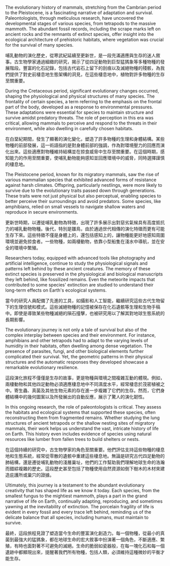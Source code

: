 
The evolutionary history of mammals, stretching from the Cambrian period to the Pleistocene, is a fascinating narrative of adaptation and survival. Paleontologists, through meticulous research, have uncovered the developmental stages of various species, from tetrapods to the massive mammoth. The abundant fossil records, including the scrape marks left on ancient rocks and the remnants of extinct species, offer insight into the ecological architecture of prehistoric habitats, where vegetation was crucial for the survival of many species.

哺乳動物的演化歷史，從寒武紀延續至更新世，是一段充滿適應與生存的迷人敘事。古生物學家通過細緻的研究，揭示了從四足動物到巨型猛獁象等多種物種的發展階段。豐富的化石記錄，包括古代岩石上留下的刮痕以及滅絕物種的殘骸，為我們提供了對史前棲息地生態架構的洞見，在這些棲息地中，植物對許多物種的生存至關重要。

During the Cretaceous period, significant evolutionary changes occurred, shaping the physiological and physical structures of many species. The frontality of certain species, a term referring to the emphasis on the frontal part of the body, developed as a response to environmental pressures. These adaptations were essential for species to maintain structure and survive amidst predatory threats. The role of perception in this era was critical, allowing mammals to perceive and respond to the threats in their environment, while also dwelling in carefully chosen habitats.

在白堊紀期間，發生了顯著的演化變化，塑造了許多物種的生理和身體結構。某些物種的前部發展，這一術語指的是對身體前部的強調，作為對環境壓力的回應而演化出來。這些適應對物種維持結構並在掠食威脅中生存至關重要。在這個時期，感知能力的作用至關重要，使哺乳動物能夠感知並回應環境中的威脅，同時選擇謹慎的棲息地。

The Pleistocene period, known for its migratory mammals, saw the rise of various mammalian species that exhibited advanced forms of resistance against harsh climates. Offspring, particularly nestlings, were more likely to survive due to the evolutionary traits passed down through generations. These traits were not just physical but also perceptual, enabling species to better perceive their surroundings and avoid predators. Some species, like amphibians, relied on small vessels to navigate shallow waters and reproduce in secure environments.

更新世時期，以遷徙哺乳動物為特徵，出現了許多展示出對惡劣氣候具有高度抵抗力的哺乳動物物種。後代，特別是雛鳥，由於通過世代相傳的演化特徵而更有可能生存下來。這些特徵不僅是身體上的，還包括感知上的，讓物種能更好地感知周圍環境並避免掠食者。一些物種，如兩棲動物，依靠小型船隻在淺水中導航，並在安全的環境中繁殖。

Researchers today, equipped with advanced tools like photography and artificial intelligence, continue to study the physiological signals and patterns left behind by these ancient creatures. The memory of these extinct species is preserved in the physiological and biological manuscripts they left behind, like fossilized remains. Even the meteorite impacts that contributed to some species' extinction are studied to understand their long-term effects on Earth's ecological systems.

當今的研究人員配備了先進的工具，如攝影和人工智能，繼續研究這些古代生物留下的生理信號和模式。這些滅絕物種的記憶被保存在化石遺骸等生理和生物手稿中。即使是導致某些物種滅絕的隕石撞擊，也被研究用以了解其對地球生態系統的長期影響。

The evolutionary journey is not only a tale of survival but also of the complex interplay between species and their environment. For instance, amphibians and other tetrapods had to adapt to the varying levels of humidity in their habitats, often dwelling among dense vegetation. The presence of parasites, fungi, and other biological elements further complicated their survival. Yet, the geometric patterns in their physical structures and the automatic responses they developed showcase a remarkable evolutionary resilience.

這段演化旅程不僅僅是生存的故事，更是物種與環境之間複雜互動的體現。例如，兩棲動物和其他四足動物必須適應棲息地中不同濕度水平，經常棲息於茂密植被之中。寄生蟲、真菌及其他生物元素的存在進一步複雜了它們的生存。然而，它們身體結構中的幾何圖案以及所發展出的自動反應，展示了驚人的演化韌性。

In this ongoing research, the role of paleontologists is critical. They assess the habitats and ecological systems that supported these species, often reconstructing them from fragmented remains. Whether studying the lung structures of ancient tetrapods or the shallow nesting sites of migratory mammals, their work helps us understand the vast, intricate history of life on Earth. This history even includes evidence of species using natural resources like lumber from fallen trees to build shelters or nests.

在這個持續的研究中，古生物學家的角色至關重要。他們評估支持這些物種的棲息地和生態系統，經常從零散的遺骸中重建這些棲息地。無論是研究古代四足動物的肺結構，還是遷徙哺乳動物的淺層巢址，他們的工作幫助我們理解地球生命的浩瀚而錯綜複雜的歷史。這段歷史甚至包括了物種使用自然資源如倒下樹木的木材來建造庇護所或巢穴的證據。

Ultimately, this journey is a testament to the abundant evolutionary creativity that has shaped life as we know it today. Each species, from the smallest fungus to the mightiest mammoth, plays a part in the grand narrative of life on Earth, continually adapting, reproducing, and sometimes yawning at the inevitability of extinction. The porcelain fragility of life is evident in every fossil and every trace left behind, reminding us of the delicate balance that all species, including humans, must maintain to survive.

最終，這段旅程見證了塑造當今生命的豐富演化創造力。每一個物種，從最小的真菌到最強大的猛獁象，都在地球生命的宏大敘事中扮演著一個角色，不斷適應、繁殖，有時也面對著不可避免的滅絕。生命的脆弱如瓷器般，在每一塊化石和每一個遺跡中都顯現出來，提醒著我們所有物種，包括人類，必須維持這種微妙的平衡才能生存。
